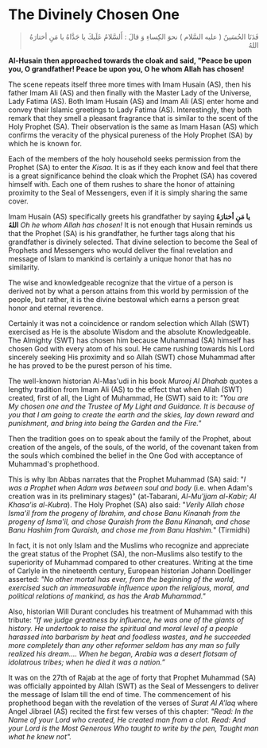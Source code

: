 The Divinely Chosen One
=======================

<blockquote dir="rtl">
  <p>
فَدَنَا الحُسَينُ ( عليه السَّلام ) نحوَ الكِساءِ وَ قالَ : أَلسَّلامُ
عَلَيكَ يا جَدَّاهُ يا مَنِ أختارَهُ اللهُ
  </p>
</blockquote>

**Al-Husain then approached towards the cloak and said, "Peace be upon
you, O grandfather! Peace be upon you, O he whom Allah has chosen!**

The scene repeats itself three more times with Imam Husain (AS), then
his father Imam Ali (AS) and then finally with the Master Lady of the
Universe, Lady Fatima (AS). Both Imam Husain (AS) and Imam Ali (AS)
enter home and convey their Islamic greetings to Lady Fatima (AS).
Interestingly, they both remark that they smell a pleasant fragrance
that is similar to the scent of the Holy Prophet (SA). Their observation
is the same as Imam Hasan (AS) which confirms the veracity of the
physical pureness of the Holy Prophet (SA) by which he is known for.

Each of the members of the holy household seeks permission from the
Prophet (SA) to enter the *Kisaa*. It is as if they each know and feel
that there is a great significance behind the cloak which the Prophet
(SA) has covered himself with. Each one of them rushes to share the
honor of attaining proximity to the Seal of Messengers, even if it is
simply sharing the same cover.

Imam Husain (AS) specifically greets his grandfather by saying **يا مَنِ
أختارَهُ اللهُ** *Oh he whom Allah has chosen!* It is not enough that
Husain reminds us that the Prophet (SA) is his grandfather, he further
tags along that his grandfather is divinely selected. That divine
selection to become the Seal of Prophets and Messengers who would
deliver the final revelation and message of Islam to mankind is
certainly a unique honor that has no similarity.

The wise and knowledgeable recognize that the virtue of a person is
derived not by what a person attains from this world by permission of
the people, but rather, it is the divine bestowal which earns a person
great honor and eternal reverence.

Certainly it was not a coincidence or random selection which Allah (SWT)
exercised as He is the absolute Wisdom and the absolute Knowledgeable.
The Almighty (SWT) has chosen him because Muhammad (SA) himself has
chosen God with every atom of his soul. He came rushing towards his Lord
sincerely seeking His proximity and so Allah (SWT) chose Muhammad after
he has proved to be the purest person of his time.

The well-known historian Al-Mas'udi in his book *Murooj Al Dhahab*
quotes a lengthy tradition from Imam Ali (AS) to the effect that when
Allah (SWT) created, first of all, the Light of Muhammad, He (SWT) said
to it: *"You are My chosen one and the Trustee of My Light and Guidance.
It is because of you that I am going to create the earth and the skies,
lay down reward and punishment, and bring into being the Garden and the
Fire."*

Then the tradition goes on to speak about the family of the Prophet,
about creation of the angels, of the souls, of the world, of the
covenant taken from the souls which combined the belief in the One God
with acceptance of Muhammad's prophethood.

This is why Ibn Abbas narrates that the Prophet Muhammad (SA) said: "*I
was a Prophet when Adam was between soul and body* (i.e. when Adam's
creation was in its preliminary stages)" (at-Tabarani, *Al-Mu'jjam
al-Kabir; Al Khasa'is al-Kubra*). The Holy Prophet (SA) also said:
"*Verily Allah chose Isma'il from the progeny of Ibrahim, and chose Banu
Kinanah from the progeny of Isma'il, and chose Quraish from the Banu
Kinanah, and chose Banu Hashim from Quraish, and chose me from Banu
Hashim.*" (Tirmidhi)

In fact, it is not only Islam and the Muslims who recognize and
appreciate the great status of the Prophet (SA), the non-Muslims also
testify to the superiority of Muhammad compared to other creatures.
Writing at the time of Carlyle in the nineteenth century, European
historian Johann Doellinger asserted: *"No other mortal has ever, from
the beginning of the world, exercised such* *an immeasurable influence
upon the religious, moral, and political relations of mankind, as has
the Arab Muhammad."*

Also, historian Will Durant concludes his treatment of Muhammad with
this tribute: “*If we judge greatness by influence, he was one of the
giants of history. He undertook to raise the spiritual and moral level
of a people harassed into barbarism by heat and foodless wastes, and he
succeeded more completely than any other reformer seldom has any man so
fully realized his dream.... When he began, Arabia was a desert flotsam
of idolatrous tribes; when he died it was a nation.”*

It was on the 27th of Rajab at the age of forty that Prophet Muhammad
(SA) was officially appointed by Allah (SWT) as the Seal of Messengers
to deliver the message of Islam till the end of time. The commencement
of his prophethood began with the revelation of the verses of *Surat Al
A’laq* where Angel Jibrael (AS) recited the first few verses of this
chapter: *"Read: In the* *Name of your Lord who created, He created man
from a clot. Read: And your Lord is the Most Generous Who taught to
write by the pen, Taught man what he knew not".*


